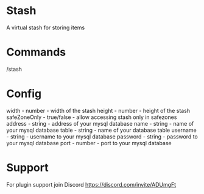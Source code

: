 # Stash
 A virtual stash for storing items
 
# Commands
/stash

# Config
width - number - width of the stash
height - number - height of the stash
safeZoneOnly - true/false - allow accessing stash only in safezones
address - string - address of your mysql database
name - string - name of your mysql database
table - string - name of your database table
username - string - username to your mysql database
password - string - password to your mysql database
port - number - port to your mysql database

# Support
For plugin support join Discord https://discord.com/invite/ADUmgFt
